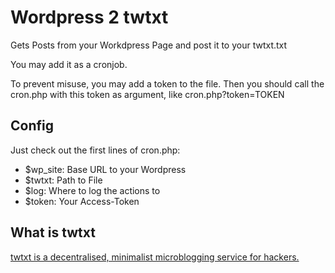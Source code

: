 # Wordpress 2 twtxt

Gets Posts from your Workdpress Page and post it to your twtxt.txt

You may add it as a cronjob.

To prevent misuse, you may add a token to the file. Then you should call the cron.php with this token as argument, like cron.php?token=TOKEN

## Config

Just check out the first lines of cron.php:

- $wp_site: Base URL to your Wordpress
- $twtxt: Path to File
- $log: Where to log the actions to
- $token: Your Access-Token

## What is twtxt

[twtxt is a decentralised, minimalist microblogging service for hackers.](https://github.com/buckket/twtxt)
